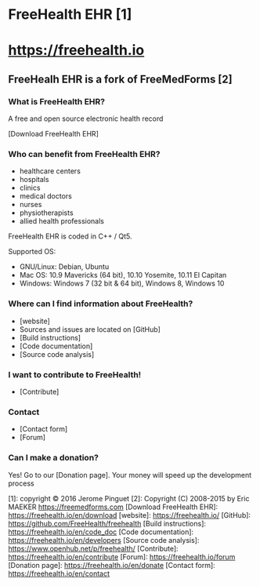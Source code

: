 # FreeHealth EHR [1]
# https://freehealth.io 

## FreeHealh EHR is a fork of FreeMedForms [2]

### What is FreeHealth EHR?

A free and open source electronic health record

[Download FreeHealth EHR]

### Who can benefit from FreeHealth EHR?
- healthcare centers
- hospitals
- clinics
- medical doctors
- nurses
- physiotherapists
- allied health professionals

FreeHealth EHR is coded in C++ / Qt5.

Supported OS:
- GNU/Linux: Debian, Ubuntu
- Mac OS: 10.9 Mavericks (64 bit), 10.10 Yosemite, 10.11 El Capitan
- Windows: Windows 7 (32 bit & 64 bit), Windows 8, Windows 10

### Where can I find information about FreeHealth?

- [website]
- Sources and issues are located on [GitHub]
- [Build instructions]
- [Code documentation]
- [Source code analysis]

### I want to contribute to FreeHealth!

- [Contribute]

### Contact
- [Contact form]
- [Forum]


### Can I make a donation?
    
Yes! Go to our [Donation page].
Your money will speed up the development process

[1]: copyright © 2016 Jerome Pinguet
[2]: Copyright (C) 2008-2015 by Eric MAEKER https://freemedforms.com
[Download FreeHealth EHR]: https://freehealth.io/en/download
[website]: https://freehealth.io/
[GitHub]: https://github.com/FreeHealth/freehealth
[Build instructions]: https://freehealth.io/en/code_doc
[Code documentation]: https://freehealth.io/en/developers
[Source code analysis]: https://www.openhub.net/p/freehealth/
[Contribute]: https://freehealth.io/en/contribute
[Forum]: https://freehealth.io/forum
[Donation page]: https://freehealth.io/en/donate
[Contact form]: https://freehealth.io/en/contact
